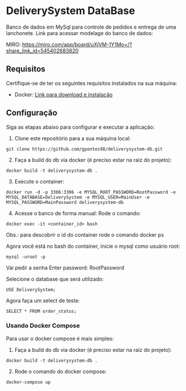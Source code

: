 # DeliverySystem DataBase

Banco de dados em MySql para controle de pedidos e entrega de uma lanchonete.
Link para acessar modelage do banco de dados:

MIRO: https://miro.com/app/board/uXjVM-1Y1Mo=/?share_link_id=545402683820

## Requisitos

Certifique-se de ter os seguintes requisitos instalados na sua máquina:

- Docker: [Link para download e instalação](https://www.docker.com/get-started)

## Configuração

Siga as etapas abaixo para configurar e executar a aplicação:

1. Clone este repositório para a sua máquina local:

```
git clone https://github.com/gpontes98/deliverysystem-db.git
```

2. Faça a build do db via docker (é preciso estar na raiz do projeto):

```
docker build -t deliverysystem-db .
```

3. Execute o container:

```
docker run -d -p 3306:3306 -e MYSQL_ROOT_PASSWORD=RootPassword -e MYSQL_DATABASE=DeliverySystem -e MYSQL_USER=MainUser -e MYSQL_PASSWORD=MainPassword deliverysystem-db
```

4. Acesse o banco de forma manual:
   Rode o comando:

```
docker exec -it <container_id> bash
```

Obs.: para descobrir o id do container rode o comando docker ps

Agora você está no bash do container, inicie o mysql como usuário root:

```
mysql -uroot -p
```

Vai pedir a senha
Enter password: RootPassword

Selecione o database que será utilizado:

```
USE DeliverySystem;
```

Agora faça um select de teste:

```
SELECT * FROM order_status;
```

### Usando Docker Compose

Para usar o docker compose é mais simples:

1. Faça a build do db via docker (é preciso estar na raiz do projeto):

```
docker build -t deliverysystem-db .
```

2. Rode o comando do docker compose:

```
docker-compose up
```
